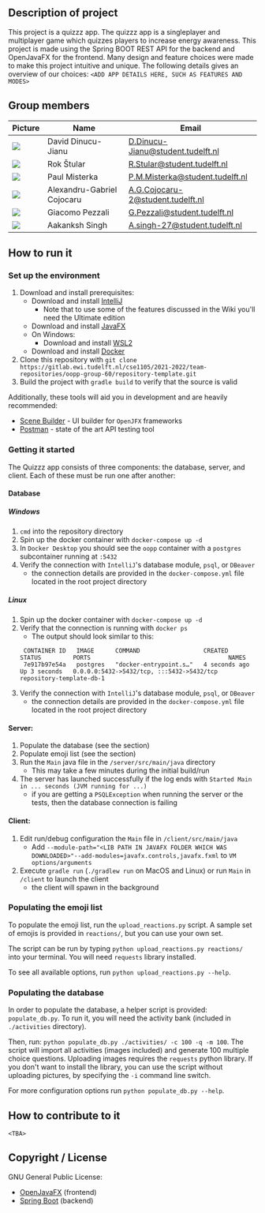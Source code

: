 ## Description of project
This project is a quizzz app. The quizzz app is a singleplayer and multiplayer game which quizzes players to increase energy awareness. This project is made using the Spring BOOT REST API for the backend and OpenJavaFX for the frontend. Many design and feature choices were made to make this project intuitive and unique. The following details gives an overview of our choices:
`<ADD APP DETAILS HERE, SUCH AS FEATURES AND MODES>`

## Group members

| Picture                                                                               | Name                       | Email                             |
| --------------------------------------------------------------------------------------------- | -------------------------- | --------------------------------- |
| ![](https://avatars.githubusercontent.com/u/34619913?v=4&size=50)                             | David Dinucu-Jianu         | D.Dinucu-Jianu@student.tudelft.nl |
| ![](https://en.gravatar.com/userimage/215919617/deb21f77ed0ec5c42d75b0dae551b912.png?size=50) | Rok Štular                 | R.Stular@student.tudelft.nl       |
| ![](https://avatars.githubusercontent.com/u/45182027?v=4&size=50)                             | Paul Misterka              | P.M.Misterka@student.tudelft.nl   |
| ![](https://secure.gravatar.com/avatar/065ab34531af46f9d554ea8c2067a07d?s=50&d=identicon)     | Alexandru-Gabriel Cojocaru | A.G.Cojocaru-2@student.tudelft.nl |
| ![](https://avatars.githubusercontent.com/u/99262358?size=50)                                 | Giacomo Pezzali            | G.Pezzali@student.tudelft.nl      |
| ![](https://secure.gravatar.com/avatar/fabe2c215ecceecd352547f2c5fbbef7?s=50&d=identicon)     | Aakanksh Singh             | A.singh-27@student.tudelft.nl     |

<!-- Instructions (remove once assignment has been completed -->
<!-- - Add (only!) your own name to the table above (use Markdown formatting) -->
<!-- - Mention your *student* email address -->
<!-- - Preferably add a recognizable photo, otherwise add your GitLab photo -->
<!-- - (please make sure the photos have the same size) -->

## How to run it
### Set up the environment

1. Download and install prerequisites:
    * Download and install [IntelliJ](https://www.jetbrains.com/idea/)
        * Note that to use some of the features discussed in the Wiki you'll need the Ultimate edition
    * Download and install [JavaFX](https://gluonhq.com/products/javafx/)
    * On Windows:
        * Download and install [WSL2](https://docs.microsoft.com/en-us/windows/wsl/install)
    * Download and install [Docker](https://docs.docker.com/get-docker/)
2. Clone this repository with `git clone https://gitlab.ewi.tudelft.nl/cse1105/2021-2022/team-repositories/oopp-group-60/repository-template.git`
3. Build the project with `gradle build` to verify that the source is valid

Additionally, these tools will aid you in development and are heavily recommended:
- [Scene Builder](https://gluonhq.com/products/scene-builder/#download) - UI builder for `OpenJFX` frameworks
- [Postman](https://www.postman.com/downloads/) - state of the art API testing tool


### Getting it started

The Quizzz app consists of three components: the database, server, and client. Each of these must be run one after another:

#### Database

##### Windows

1. `cmd` into the repository directory
2. Spin up the docker container with `docker-compose up -d`
3. In `Docker Desktop` you should see the `oopp` container with a `postgres` subcontainer running at `:5432`
4. Verify the connection with `IntelliJ`'s database module, `psql`, or `DBeaver`
    * the connection details are provided in the `docker-compose.yml` file located in the root project directory

##### Linux

1. Spin up the docker container with `docker-compose up -d`
2. Verify that the connection is running with `docker ps`
   * The output should look similar to this:
   ```
    CONTAINER ID   IMAGE      COMMAND                  CREATED         STATUS         PORTS                                       NAMES
    7e917b97e54a   postgres   "docker-entrypoint.s…"   4 seconds ago   Up 3 seconds   0.0.0.0:5432->5432/tcp, :::5432->5432/tcp   repository-template-db-1
    ```
3. Verify the connection with `IntelliJ`'s database module, `psql`, or `DBeaver`
   * the connection details are provided in the `docker-compose.yml` file located in the root project directory

#### Server:

1. Populate the database (see the section)
2. Populate emoji list (see the section)
3. Run the `Main` java file in the `/server/src/main/java` directory
   * This may take a few minutes during the initial build/run
4. The server has launched successfully if the log ends with `Started Main in ... seconds (JVM running for ...)`
    * if you are getting a `PSQLException` when running the server or the tests, then the database connection is failing

#### Client:

1. Edit run/debug configuration the `Main` file in `/client/src/main/java`
    * Add `--module-path="<LIB PATH IN JAVAFX FOLDER WHICH WAS DOWNLOADED>"--add-modules=javafx.controls,javafx.fxml` to `VM options/arguments`
2. Execute `gradle run` (`./gradlew run` on MacOS and Linux) or run `Main` in `/client` to launch the client 
   * the client will spawn in the background

### Populating the emoji list

To populate the emoji list, run the `upload_reactions.py` script. A sample set of emojis is provided in `reactions/`, but you can use your own set.

The script can be run by typing `python upload_reactions.py reactions/` into your terminal. You will need `requests` library installed.

To see all available options, run `python upload_reactions.py --help`.

### Populating the database

In order to populate the database, a helper script is provided: `populate_db.py`. To run it, you will need the activity bank (included in `./activities` directory).

Then, run: `python populate_db.py ./activities/ -c 100 -q -m 100`. The script will import all activities (images included) and generate 100 multiple choice questions. Uploading images requires the `requests` python library. If you don't want to install the library, you can use the script without uploading pictures, by specifying the `-i` command line switch.

For more configuration options run `python populate_db.py --help`.

## How to contribute to it
`<TBA>`

## Copyright / License
GNU General Public License:
* [OpenJavaFX](https://github.com/openjdk/jfx) (frontend)
* [Spring Boot](https://github.com/spring-projects/spring-boot) (backend)
